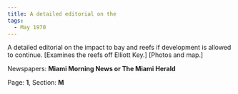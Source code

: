 ```yaml
---  
title: A detailed editorial on the  
tags:  
  - May 1970  
---  
```

  
A detailed editorial on the impact to bay and reefs if development is allowed to continue. [Examines the reefs off Elliott Key.] [Photos and map.]  
  
Newspapers: **Miami Morning News or The Miami Herald**  
  
Page: **1**, Section: **M** 
